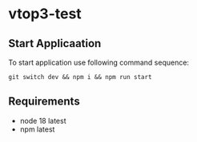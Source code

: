 # vtop3-test

## Start Applicaation

To start application use following command sequence:

```
git switch dev && npm i && npm run start
```

## Requirements

 - node 18 latest
 - npm latest